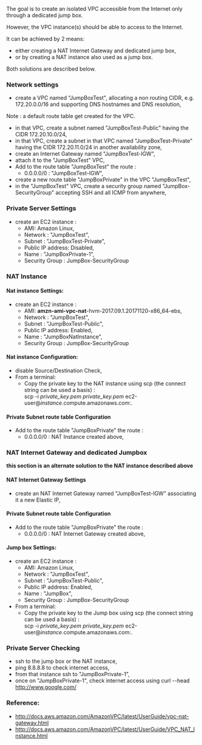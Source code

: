 The goal is to create an isolated VPC accessible from the Internet only through a dedicated jump box.

However, the VPC instance(s) should be able to access to the Internet.

It can be achieved by 2 means:
- either creating a NAT Internet Gateway and dedicated jump box,
- or by creating a NAT instance also used as a jump box.

Both solutions are described below.

###  Network settings
- create a VPC named "JumpBoxTest", allocating a non routing CIDR, e.g. 172.20.0.0/16 and supporting DNS hostnames and DNS resolution,


Note : a default route table get created for the VPC.


- in that VPC, create a subnet named "JumpBoxTest-Public" having the CIDR 172.20.10.0/24,
- in that VPC, create a subnet in that VPC named "JumpBoxTest-Private" having the CIDR 172.20.11.0/24 in another availability zone,
- create an Internet Gateway named "JumpBoxTest-IGW",
- attach it to the "JumpBoxTest" VPC,
- Add to the route table "JumpBoxTest" the route :
  - 0.0.0.0/0 : "JumpBoxTest-IGW",
- create a new route table "JumpBoxPrivate" in the VPC "JumpBoxTest",
- in the "JumpBoxTest" VPC, create a security group named "JumpBox-SecurityGroup" accepting SSH and all ICMP from anywhere,

### Private Server Settings
- create an EC2 instance :
   - AMI: Amazon Linux,
   - Network : "JumpBoxTest",
   - Subnet : "JumpBoxTest-Private",
   - Public IP address: Disabled,
   - Name : "JumpBoxPrivate-1",
   - Security Group : JumpBox-SecurityGroup

### NAT Instance
#### Nat instance Settings:
- create an EC2 instance :
   - AMI: **amzn-ami-vpc-nat**-hvm-2017.09.1.20171120-x86_64-ebs,
   - Network : "JumpBoxTest",
   - Subnet : "JumpBoxTest-Public",
   - Public IP address: Enabled,
   - Name : "JumpBoxNatInstance",
   - Security Group : JumpBox-SecurityGroup

#### Nat instance Configuration:
- disable Source/Destination Check,
- From a terminal:
  - Copy the private key to the NAT instance using scp (the connect string can be used a basis) :   
    scp -i *private_key.pem* *private_key.pem* ec2-user@*instance*.compute.amazonaws.com:.

#### Private Subnet route table Configuration
- Add to the route table "JumpBoxPrivate" the route :
  - 0.0.0.0/0 : NAT Instance created above,

### NAT Internet Gateway and dedicated Jumpbox
**this section is an alternate solution to the NAT instance described above**
#### NAT Internet Gateway Settings 
- create an NAT Internet Gateway named "JumpBoxTest-IGW" associating it a new Elastic IP,

#### Private Subnet route table Configuration
- Add to the route table "JumpBoxPrivate" the route :
  - 0.0.0.0/0 : NAT Internet Gateway created above,

#### Jump box Settings:
- create an EC2 instance :
   - AMI: Amazon Linux,
   - Network : "JumpBoxTest",
   - Subnet : "JumpBoxTest-Public",
   - Public IP address: Enabled,
   - Name : "JumpBox",
   - Security Group : JumpBox-SecurityGroup
- From a terminal:
  - Copy the private key to the Jump box using scp (the connect string can be used a basis) :   
    scp -i *private_key.pem* *private_key.pem* ec2-user@*instance*.compute.amazonaws.com:.
  
### Private Server Checking
- ssh to the jump box or the NAT instance,
- ping 8.8.8.8 to check internet access,
- from that instance ssh to "JumpBoxPrivate-1",
- once on "JumpBoxPrivate-1", check internet access using  curl --head http://www.google.com/

### Reference:
- http://docs.aws.amazon.com/AmazonVPC/latest/UserGuide/vpc-nat-gateway.html
- http://docs.aws.amazon.com/AmazonVPC/latest/UserGuide/VPC_NAT_Instance.html
